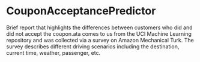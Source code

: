 # CouponAcceptancePredictor
Brief report that highlights the differences between customers who did and did not accept the coupon.ata comes to us from the UCI Machine Learning repository and was collected via a survey on Amazon Mechanical Turk. The survey describes different driving scenarios including the destination, current time, weather, passenger, etc.
